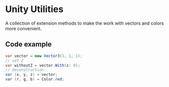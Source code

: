 ﻿# Unity Utilities

A collection of extension methods to make the work with vectors and colors more convenient.

## Code example
```c#
var vector = new Vector3(1, 1, 1);
// set Z
var withoutZ = vector.With(z: 0);
// deconstruction
var (x, y, z) = vector;
var (r, g, b) = Color.red;
```